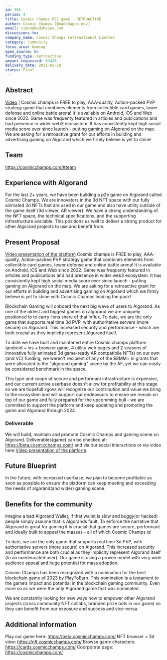 ```yaml
---
id: 205
period: 4
title: Cosmic Champs P2E game - RETROACTIVE
author: Cosmic Champs (@madshapes-dev)
email: simon@madshapes.com
discussions-to: 
company_name: Cosmic Champs International Limited
category: Community
focus_area: Gaming
open_source: No
funding_type: Retroactive
amount_requested: 69420
delivery_date: 2021-01-28
status: Final
---
```


## Abstract
<a href="https://www.youtube.com/watch?v=6tCHmn3vTrU">Video</a> | Cosmic champs is FREE to play, AAA-quality, Action-packed PVP strategy game that combines elements from collectible card games, tower defense and online battle arena! It is available on Android, iOS and Web since 2022. Game was frequenty featured in articles and publications and had presence in wider web3 ecosystem. It has consistently kept high social media score ever since launch - putting gaming on Algorand on the map. We are asking for a retroactive grant for our efforts in building and advertising gaming on Algorand which we firmly believe is yet to shine!

## Team
<a href="https://cosmicchamps.com/#team" target="_blank">https://cosmicchamps.com/#team</a>

## Experience with Algorand
For the last 2+ years, we have been building a p2e game on Algorand called Cosmic Champs. We are innovators in the 3d NFT space with our fully animated 3d NFTs that are used in our game and also have utility outside of the game itself (3d viewer, AR viewer).
We have a strong understanding of the NFT space, the technical specifications, and the supporting infrastructure available. This positions us well to deliver a strong product for other Algorand projects to use and benefit from.

## Present Proposal
<a href="https://www.youtube.com/watch?v=6tCHmn3vTrU">Video presentation of the platform</a>
Cosmic champs is FREE to play, AAA-quality, Action-packed PVP strategy game that combines elements from collectible card games, tower defense and online battle arena! It is available on Android, iOS and Web since 2022. Game was frequenty featured in articles and publications and had presence in wider web3 ecosystem. It has consistently kept high social media score ever since launch - putting gaming on Algorand on the map. We are asking for a retroactive grant for our efforts in building and advertising gaming on Algorand which we firmly believe is yet to shine with Cosmic Champs leading the pack!

Blockchain Gaming will onboard the next big wave of users to Algorand. As one of the oldest and biggest games on algorand we are uniquely positioned to to carry lions share of that influx. To date, we are the only game that supports real time 3d PVP, with authoritative servers (more secure) on Algorand. This increased security and performance - which are both crucial as they implicity represent Algorand itself.

To date we have built and maintaned entire Cosmic champs platform (android + ios + browser game, 4 utility web pages and 2 seasons of innovative fully animated 3d game-ready AR compatibile NFTs) on our own (and VC) funding, we weren't recipient of any of the $8MM+ in grants that were allocated to the "algorand gaming" scene by the AF, yet we can easily be considered benchmark in the space.

This type and scope of secure and performant infrastructure is expensive, and our current active userbase doesn't allow for profitability at this  stage so we are hopefull xgovs will recognize our contribution and value we bring to the ecosystem and will support our endeavours to ensure we remain on top of our game and fully prepared for the upcomming bull - we are commited to support the platform and keep updating and promoting the game and Algorand through 2024.

### Deliverable
We will build, maintain and promote Cosmic Champs and gaming scene on Algorand.
Deliverables(game) can be checked at: <a href="https://beta.cosmicchamps.com/" target="_blank">https://beta.cosmicchamps.com/</a> and via our social interactions or via video here <a href="https://www.youtube.com/watch?v=6tCHmn3vTrU">Video presentation of the platform</a>.


## Future Blueprint
In the future, with increased userbase, we plan to become profitable as soon as possible to ensure the platform can keep meeting and exceeding the needs of algorand(and wider) gaming scene.

## Benefits for the community
Imagine a bad Algorand Wallet, if that wallet is slow and buggy(or hacked) people simply assume that is Algorands fault. To enforce the narrative that Algorand is great for gaming it is crucial that games are secure, performant and ideally built to appeal the masses - all of which Cosmic Champs is!

To date, we are the only game that supports real time 3d PVP, with authoritative servers (more secure) on Algorand. This increased security and performance are both crucial as they implicity represent Algorand itself (to an unedeucated user). Our game is using a proven model with very wide audience appeal and huge potential for mass adoption.

Cosmic Champs has been recognized with a nomination for the best blockchain game of 2023 by PlayToEarn. This nomination is a testament to the game’s impact and potential in the blockchain gaming community. Even more so as we were the only Algorand game that was nominated. 

We are constantly looking for new ways how to empower other Algorand projects (cross community NFT collabs, branded prize bots in our game) so they can benefit from our exposure and success and vice-versa.

## Additional information
Play our game here: <a href="https://beta.cosmicchamps.com/" target="_blank">https://beta.cosmicchamps.com/</a>
NFT browser + 3d view: <a href="https://nft.cosmicchamps.com/" target="_blank">https://nft.cosmicchamps.com/</a>
Browse game characters: <a href="https://cards.cosmicchamps.com/" target="_blank">https://cards.cosmicchamps.com/</a>
Coorporate page: <a href="https://cosmicchamps.com/" target="_blank">https://cosmicchamps.com/</a>
